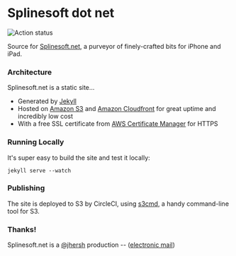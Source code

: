 # Splinesoft dot net

![Action status](https://github.com/splinesoft/splinesoft.net/actions/workflows/splinesoft.yml/badge.svg)

Source for [Splinesoft.net](https://splinesoft.net), a purveyor of finely-crafted bits for iPhone and iPad.

### Architecture

Splinesoft.net is a static site...

- Generated by [Jekyll](https://jekyllrb.com/)
- Hosted on [Amazon S3](https://aws.amazon.com/s3/) and [Amazon Cloudfront](https://aws.amazon.com/cloudfront/) for great uptime and incredibly low cost
- With a free SSL certificate from [AWS Certificate Manager](https://aws.amazon.com/certificate-manager/) for HTTPS

### Running Locally

It's super easy to build the site and test it locally:

```
jekyll serve --watch
```

### Publishing

The site is deployed to S3 by CircleCI, using [s3cmd](http://s3tools.org/s3cmd), a handy command-line tool for S3.

### Thanks!

Splinesoft.net is a [@jhersh](https://github.com/jhersh) production -- ([electronic mail](mailto:jon@her.sh))
